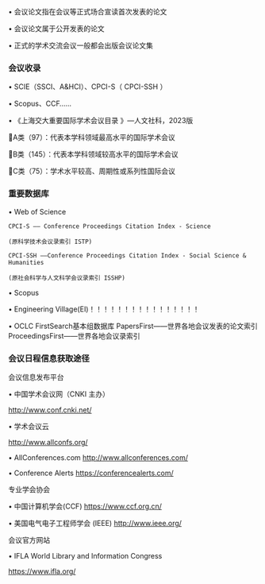 • 会议论文指在会议等正式场合宣读首次发表的论文

• 会议论文属于公开发表的论文

• 正式的学术交流会议一般都会出版会议论文集

### 会议收录

• SCIE（SSCI、A&HCI）、CPCI-S（ CPCI-SSH ）

• Scopus、CCF……

• 《上海交大重要国际学术会议目录 》—人文社科，2023版

A类（97）：代表本学科领域最高水平的国际学术会议

B类（145）：代表本学科领域较高水平的国际学术会议

C类（75）：学术水平较高、周期性或系列性国际会议

### 重要数据库

• Web of Science

	CPCI-S —— Conference Proceedings Citation Index - Science
	
	(原科学技术会议录索引 ISTP)
	
	CPCI-SSH ——Conference Proceedings Citation Index - Social Science & Humanities
	
	(原社会科学与人文科学会议录索引 ISSHP)

• Scopus

• Engineering Village(EI)！！！！！！！！！！！！！！！！

• OCLC FirstSearch基本组数据库
	PapersFirst——世界各地会议发表的论文索引
	ProceedingsFirst——世界各地会议录索引




### 会议日程信息获取途径

会议信息发布平台

• 中国学术会议网（CNKI 主办）

http://www.conf.cnki.net/

• 学术会议云

http://www.allconfs.org/

• AllConferences.com http://www.allconferences.com/

• Conference Alerts https://conferencealerts.com/

专业学会协会

• 中国计算机学会(CCF) https://www.ccf.org.cn/

• 美国电气电子工程师学会 (IEEE) http://www.ieee.org/

会议官方网站

• IFLA World Library and Information Congress

https://www.ifla.org/